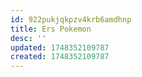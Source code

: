 ```yaml
---
id: 922pukjqkpzv4krb6amdhnp
title: Ers Pokemon
desc: ''
updated: 1748352109787
created: 1748352109787
---
```

